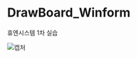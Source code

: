 # DrawBoard_Winform
휴엔시스템 1차 실습

![캡처](https://user-images.githubusercontent.com/49791336/103512215-b223d900-4eab-11eb-8c98-8848d6e8532a.PNG)
